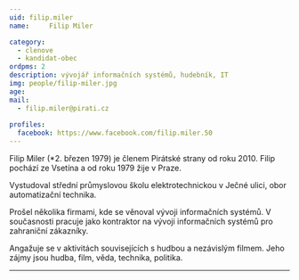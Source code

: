 ```yaml
---
uid: filip.miler
name:     Filip Miler

category:
  - clenove
  - kandidat-obec
ordpms: 2  
description: vývojář informačních systémů, hudebník, IT
img: people/filip-miler.jpg
age: 
mail:
  - filip.miler@pirati.cz
 
profiles:
  facebook: https://www.facebook.com/filip.miler.50
---
```


Filip Miler (*2. březen 1979) je členem Pirátské strany od roku 2010. Filip pochází ze Vsetína a od roku 1979 žije v Praze.

Vystudoval střední průmyslovou školu elektrotechnickou v Ječné ulici, obor automatizační technika.

Prošel několika firmami, kde se věnoval vývoji informačních systémů. V současnosti pracuje jako kontraktor na vývoji informačních systémů pro zahraniční zákazníky.

Angažuje se v aktivitách souvisejících s hudbou a nezávislým filmem. Jeho zájmy jsou hudba, film, věda, technika, politika.


---